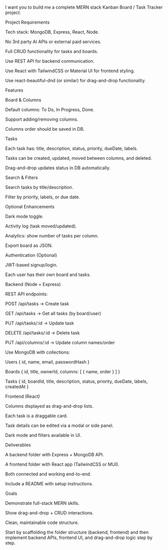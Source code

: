 I want you to build me a complete MERN stack Kanban Board / Task Tracker project.

Project Requirements

Tech stack: MongoDB, Express, React, Node.

No 3rd party AI APIs or external paid services.

Full CRUD functionality for tasks and boards.

Use REST API for backend communication.

Use React with TailwindCSS or Material UI for frontend styling.

Use react-beautiful-dnd (or similar) for drag-and-drop functionality.

Features

Board & Columns

Default columns: To Do, In Progress, Done.

Support adding/removing columns.

Columns order should be saved in DB.

Tasks

Each task has: title, description, status, priority, dueDate, labels.

Tasks can be created, updated, moved between columns, and deleted.

Drag-and-drop updates status in DB automatically.

Search & Filters

Search tasks by title/description.

Filter by priority, labels, or due date.

Optional Enhancements

Dark mode toggle.

Activity log (task moved/updated).

Analytics: show number of tasks per column.

Export board as JSON.

Authentication (Optional)

JWT-based signup/login.

Each user has their own board and tasks.

Backend (Node + Express)

REST API endpoints:

POST /api/tasks → Create task

GET /api/tasks → Get all tasks (by board/user)

PUT /api/tasks/:id → Update task

DELETE /api/tasks/:id → Delete task

PUT /api/columns/:id → Update column names/order

Use MongoDB with collections:

Users { id, name, email, passwordHash }

Boards { id, title, ownerId, columns: [ { name, order } ] }

Tasks { id, boardId, title, description, status, priority, dueDate, labels, createdAt }

Frontend (React)

Columns displayed as drag-and-drop lists.

Each task is a draggable card.

Task details can be edited via a modal or side panel.

Dark mode and filters available in UI.

Deliverables

A backend folder with Express + MongoDB API.

A frontend folder with React app (TailwindCSS or MUI).

Both connected and working end-to-end.

Include a README with setup instructions.

Goals

Demonstrate full-stack MERN skills.

Show drag-and-drop + CRUD interactions.

Clean, maintainable code structure.

Start by scaffolding the folder structure (backend, frontend) and then implement backend APIs, frontend UI, and drag-and-drop logic step by step.